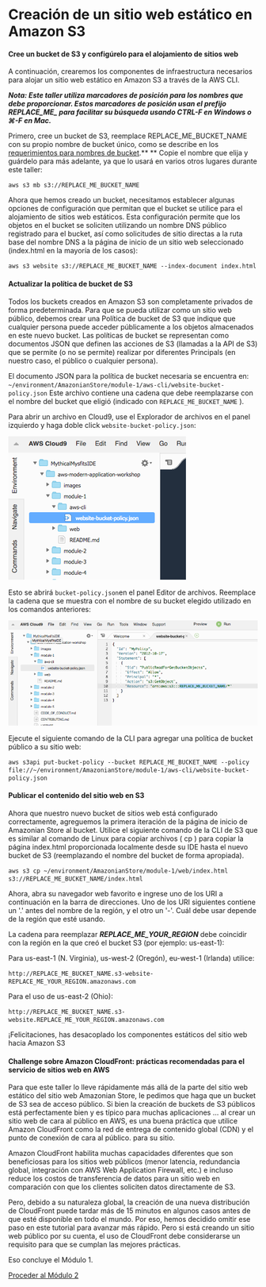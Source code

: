 # Creación de un sitio web estático en Amazon S3

#### Cree un bucket de S3 y configúrelo para el alojamiento de sitios web

A continuación, crearemos los componentes de infraestructura necesarios para alojar un sitio web estático en Amazon S3 a través de la AWS CLI.

***Nota: Este taller utiliza marcadores de posición para los nombres que debe proporcionar. Estos marcadores de posición usan el prefijo REPLACE_ME_ para facilitar su búsqueda usando CTRL-F en Windows o ⌘-F en Mac.***

Primero, cree un bucket de S3, reemplace REPLACE_ME_BUCKET_NAME con su propio nombre de bucket único, como se describe en los [requerimientos para nombres de bucket](https://docs.aws.amazon.com/AmazonS3/latest/dev/BucketRestrictions.html#bucketnamingrules).** ** Copie el nombre que elija y guárdelo para más adelante, ya que lo usará en varios otros lugares durante este taller:

```
aws s3 mb s3://REPLACE_ME_BUCKET_NAME
```

Ahora que hemos creado un bucket, necesitamos establecer algunas opciones de configuración que permitan que el bucket se utilice para el alojamiento de sitios web estáticos. Esta configuración permite que los objetos en el bucket se soliciten utilizando un nombre DNS público registrado para el bucket, así como solicitudes de sitio directas a la ruta base del nombre DNS a la página de inicio de un sitio web seleccionado (index.html en la mayoría de los casos):

```
aws s3 website s3://REPLACE_ME_BUCKET_NAME --index-document index.html
```

#### Actualizar la política de bucket de S3


Todos los buckets creados en Amazon S3 son completamente privados de forma predeterminada. Para que se pueda utilizar como un sitio web público, debemos crear una Política de bucket de S3 que indique que cualquier persona puede acceder públicamente a los objetos almacenados en este nuevo bucket. Las políticas de bucket se representan como documentos JSON que definen las acciones de S3 (llamadas a la API de S3) que se permite (o no se permite) realizar por diferentes Principals (en nuestro caso, el público o cualquier persona).

El documento JSON para la política de bucket necesaria se encuentra en: `~/environment/AmazonianStore/module-1/aws-cli/website-bucket-policy.json` Este archivo contiene una cadena que debe reemplazarse con el nombre del bucket que eligió (indicado con `REPLACE_ME_BUCKET_NAME` ).

Para abrir un archivo en Cloud9, use el Explorador de archivos en el panel izquierdo y haga doble click `website-bucket-policy.json`:

![bucket-policy-image.png](/images/module-1/bucket-policy-image.png)

Esto se abrirá `bucket-policy.json`en el panel Editor de archivos. Reemplace la cadena que se muestra con el nombre de su bucket elegido utilizado en los comandos anteriores:

![replace-bucket-name.png](/images/module-1/replace-bucket-name.png)

Ejecute el siguiente comando de la CLI para agregar una política de bucket público a su sitio web:

```
aws s3api put-bucket-policy --bucket REPLACE_ME_BUCKET_NAME --policy file://~/environment/AmazonianStore/module-1/aws-cli/website-bucket-policy.json
```

#### Publicar el contenido del sitio web en S3

Ahora que nuestro nuevo bucket de sitios web está configurado correctamente, agreguemos la primera iteración de la página de inicio de Amazonian Store al bucket. Utilice el siguiente comando de la CLI de S3 que es similar al comando de Linux para copiar archivos ( cp ) para copiar la página index.html proporcionada localmente desde su IDE hasta el nuevo bucket de S3 (reemplazando el nombre del bucket de forma apropiada).

```
aws s3 cp ~/environment/AmazonianStore/module-1/web/index.html s3://REPLACE_ME_BUCKET_NAME/index.html
```

Ahora, abra su navegador web favorito e ingrese uno de los URI a continuación en la barra de direcciones. Uno de los URI siguientes contiene un '.' antes del nombre de la región, y el otro un '-'. Cuál debe usar depende de la región que esté usando.

La cadena para reemplazar ***REPLACE_ME_YOUR_REGION*** debe coincidir con la región en la que creó el bucket S3 (por ejemplo: us-east-1):

Para us-east-1 (N. Virginia), us-west-2 (Oregón), eu-west-1 (Irlanda) utilice:

```
http://REPLACE_ME_BUCKET_NAME.s3-website-REPLACE_ME_YOUR_REGION.amazonaws.com
```

Para el uso de us-east-2 (Ohio):

```
http://REPLACE_ME_BUCKET_NAME.s3-website.REPLACE_ME_YOUR_REGION.amazonaws.com
```

¡Felicitaciones, has desacoplado los componentes estáticos del sitio web hacia Amazon S3

#### Challenge sobre Amazon CloudFront: prácticas recomendadas para el servicio de sitios web en AWS

Para que este taller lo lleve rápidamente más allá de la parte del sitio web estático del sitio web Amazonian Store, le pedimos que haga que un bucket de S3 sea de acceso público. Si bien la creación de buckets de S3 públicos está perfectamente bien y es típico para muchas aplicaciones ... al crear un sitio web de cara al público en AWS, es una buena práctica que utilice Amazon CloudFront como la red de entrega de contenido global (CDN) y el punto de conexión de cara al público. para su sitio.

Amazon CloudFront habilita muchas capacidades diferentes que son beneficiosas para los sitios web públicos (menor latencia, redundancia global, integración con AWS Web Application Firewall, etc.) e incluso reduce los costos de transferencia de datos para un sitio web en comparación con que los clientes soliciten datos directamente de S3.

Pero, debido a su naturaleza global, la creación de una nueva distribución de CloudFront puede tardar más de 15 minutos en algunos casos antes de que esté disponible en todo el mundo. Por eso, hemos decidido omitir ese paso en este tutorial para avanzar más rápido. Pero si está creando un sitio web público por su cuenta, el uso de CloudFront debe considerarse un requisito para que se cumplan las mejores prácticas.

Eso concluye el Módulo 1.

[Proceder al Módulo 2](/module-2)